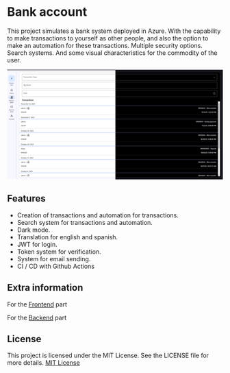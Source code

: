 # Bank account
This project simulates a bank system deployed in Azure.
With the capability to make transactions to yourself as other people, 
and also the option to make an automation for these transactions.
Multiple security options.
Search systems.
And some visual characteristics for the commodity of the user.

![Example of the transactions page](/imgs/example.jpg "Transactions page")

## Features

- Creation of transactions and automation for transactions.
- Search system for transactions and automation.
- Dark mode.
- Translation for english and spanish.
- JWT for login.
- Token system for verification.
- System for email sending. 
- CI / CD with Github Actions

## Extra information

For the [Frontend](/fronted/README.md) part

For the [Backend](/backend/README.md) part

## License
This project is licensed under the MIT License. See the LICENSE file for more details.
[MIT License](./LICENSE)
